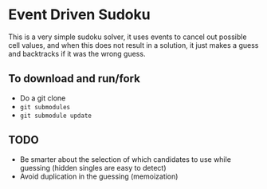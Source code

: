 Event Driven Sudoku
=============

This is a very simple sudoku solver, it uses events to cancel out possible cell
values, and when this does not result in a solution, it just makes a guess and
backtracks if it was the wrong guess.

To download and run/fork
-------
- Do a git clone
- `git submodules`
- `git submodule update`

TODO
------
- Be smarter about the selection of which candidates to use while guessing
  (hidden singles are easy to detect)
- Avoid duplication in the guessing (memoization)

